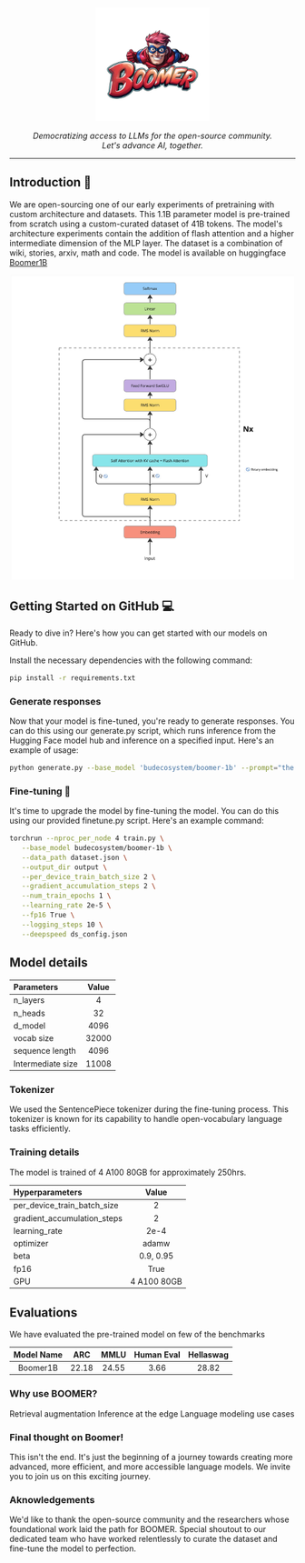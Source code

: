 
<div align="center"><img src="https://github.com/BudEcosystem/boomer/blob/main/assets/boomer-logo.png" width=200></div>


<p align="center"><i>Democratizing access to LLMs for the open-source community.<br>Let's advance AI, together. </i></p>

----

## Introduction 🎉

We are open-sourcing one of our early experiments of pretraining with custom architecture and datasets. This 1.1B parameter model is pre-trained from scratch using a custom-curated dataset of 41B tokens. The model's architecture experiments contain the addition of flash attention and a higher intermediate dimension of the MLP layer. The dataset is a combination of wiki, stories, arxiv, math and code. The model is available on huggingface [Boomer1B](https://huggingface.co/budecosystem/boomer-1b)

<div align="center"><img src="https://github.com/BudEcosystem/boomer/blob/main/assets/boomer-arch.jpg" width=500></div>

## Getting Started on GitHub 💻

Ready to dive in? Here's how you can get started with our models on GitHub.

Install the necessary dependencies with the following command:

```bash
pip install -r requirements.txt
```

### Generate responses

Now that your model is fine-tuned, you're ready to generate responses. You can do this using our generate.py script, which runs inference from the Hugging Face model hub and inference on a specified input. Here's an example of usage:

```bash
python generate.py --base_model 'budecosystem/boomer-1b' --prompt="the president of India is"
```

### Fine-tuning 🎯


It's time to upgrade the model by fine-tuning the model. You can do this using our provided finetune.py script. Here's an example command:

```bash
torchrun --nproc_per_node 4 train.py \
   --base_model budecosystem/boomer-1b \
   --data_path dataset.json \
   --output_dir output \
   --per_device_train_batch_size 2 \
   --gradient_accumulation_steps 2 \
   --num_train_epochs 1 \
   --learning_rate 2e-5 \
   --fp16 True \
   --logging_steps 10 \
   --deepspeed ds_config.json
```

## Model details

| Parameters  | Value  |
| :-------------  | :----: |
| n_layers        | 4     |
| n_heads         | 32     |
| d_model         | 4096   |
| vocab size      | 32000 |
| sequence length | 4096   |
| Intermediate size | 11008 |

### Tokenizer

We used the SentencePiece tokenizer during the fine-tuning process. This tokenizer is known for its capability to handle open-vocabulary language tasks efficiently.

### Training details

The model is trained of 4 A100 80GB for approximately 250hrs. 

| Hyperparameters              | Value  |
| :----------------------------| :-----: |
| per_device_train_batch_size  | 2      |
| gradient_accumulation_steps  | 2      |
| learning_rate                | 2e-4   |
| optimizer                    | adamw  |
| beta                         | 0.9, 0.95 |
| fp16                         | True   |
| GPU                          | 4 A100 80GB |


## Evaluations

We have evaluated the pre-trained model on few of the benchmarks

| Model Name | ARC | MMLU | Human Eval | Hellaswag |
|:----------:|:--------:|:----:|:----------:|:---------:|
| Boomer1B   | 22.18     | 24.55| 3.66      | 28.82     |

### Why use BOOMER? 

Retrieval augmentation
Inference at the edge
Language modeling use cases

### Final thought on Boomer!

This isn't the end. It's just the beginning of a journey towards creating more advanced, more efficient, and more accessible language models. We invite you to join us on this exciting journey. 


### Aknowledgements

We'd like to thank the open-source community and the researchers whose foundational work laid the path for BOOMER. Special shoutout to our dedicated team who have worked relentlessly to curate the dataset and fine-tune the model to perfection.


